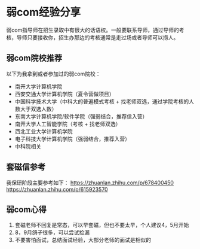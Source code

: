 # 弱com经验分享

弱com指导师在招生录取中有很大的话语权。一般要联系导师，通过导师的考核，导师只要接收你，招生办那边的考核通常是走过场或者导师可以捞人。

## 弱com院校推荐

以下为我拿到或者参加过的弱com院校：
- 南开大学计算机学院
- 西安交通大学计算机学院（夏令营做项目）
- 中国科学技术大学（中科大的普遍模式考核 + 找老师双选，通过学院考核的人数大于双选人数）
- 东南大学计算机学院/软件学院（强弱结合，推荐信入营）
- 南开大学人工智能学院（考核 + 找老师双选）
- 西北工业大学计算机学院
- 电子科技大学计算机学院（强弱结合，推荐入营）
- 中科院相关

## 套磁信参考

我保研阶段主要参考如下：
https://zhuanlan.zhihu.com/p/678400450<br>
https://zhuanlan.zhihu.com/p/615923570

## 弱com心得

1. 套磁老师不回复是常态，可以早套磁，但也不要太早，个人建议4，5月开始
2. 8，9月鸽子很多，可以尝试捡漏
3. 不要害怕面试，总结面试经验，大部分老师的面试是相似的
